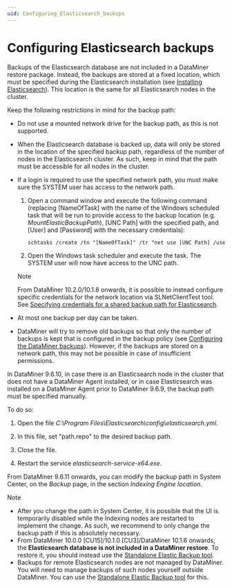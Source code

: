 ```yaml
---
uid: Configuring_Elasticsearch_backups
---
```


# Configuring Elasticsearch backups

Backups of the Elasticsearch database are not included in a DataMiner restore package. Instead, the backups are stored at a fixed location, which must be specified during the Elasticsearch installation (see [Installing Elasticsearch](xref:Installing_Elasticsearch_via_DataMiner)). This location is the same for all Elasticsearch nodes in the cluster.

Keep the following restrictions in mind for the backup path:

- Do not use a mounted network drive for the backup path, as this is not supported.

- When the Elasticsearch database is backed up, data will only be stored in the location of the specified backup path, regardless of the number of nodes in the Elasticsearch cluster. As such, keep in mind that the path must be accessible for all nodes in the cluster.

- If a login is required to use the specified network path, you must make sure the SYSTEM user has access to the network path.

  1. Open a command window and execute the following command (replacing \[NameOfTask\] with the name of the Windows scheduled task that will be run to provide access to the backup location (e.g. *MountElasticBackupPath*), \[UNC Path\] with the specified path, and \[User\] and \[Password\] with the necessary credentials):

     ```txt
     schtasks /create /tn "[NameOfTask]" /tr "net use [UNC Path] /user:[User] [Password] /persistent:yes" /sc onstart /RU SYSTEM
     ```

  1. Open the Windows task scheduler and execute the task. The SYSTEM user will now have access to the UNC path.

  > [!NOTE]
  > From DataMiner 10.2.0/10.1.8 onwards, it is possible to instead configure specific credentials for the network location via SLNetClientTest tool. See [Specifying credentials for a shared backup path for Elasticsearch](xref:SLNetClientTest_tool_advanced_procedures#specifying-credentials-for-a-shared-backup-path-for-elasticsearch).

- At most one backup per day can be taken.

- DataMiner will try to remove old backups so that only the number of backups is kept that is configured in the backup policy (see [Configuring the DataMiner backups](xref:Backing_up_a_DataMiner_Agent_in_DataMiner_Cube#configuring-the-dataminer-backups)). However, if the backups are stored on a network path, this may not be possible in case of insufficient permissions.

In DataMiner 9.6.10, in case there is an Elasticsearch node in the cluster that does not have a DataMiner Agent installed, or in case Elasticsearch was installed on a DataMiner Agent prior to DataMiner 9.6.9, the backup path must be specified manually.

To do so:

1. Open the file *C:\\Program Files\\Elasticsearch\\config\\elasticsearch.yml*.

1. In this file, set "path.repo" to the desired backup path.

1. Close the file.

1. Restart the service *elasticsearch-service-x64.exe*.

From DataMiner 9.6.11 onwards, you can modify the backup path in System Center, on the *Backup* page, in the section *Indexing Engine location*.

> [!NOTE]
>
> - After you change the path in System Center, it is possible that the UI is temporarily disabled while the Indexing nodes are restarted to implement the change. As such, we recommend to only change the backup path if this is absolutely necessary.
> - From DataMiner 10.0.0 \[CU15\]/10.1.0 \[CU3\]/DataMiner 10.1.6 onwards, the **Elasticsearch database is not included in a DataMiner restore**. To restore it, you should instead use the [Standalone Elastic Backup tool](https://community.dataminer.services/documentation/standalone-elastic-backup-tool/).
> - Backups for remote Elasticsearch nodes are not managed by DataMiner. You will need to manage backups of such nodes yourself outside DataMiner. You can use the [Standalone Elastic Backup tool](https://community.dataminer.services/documentation/standalone-elastic-backup-tool/) for this.
